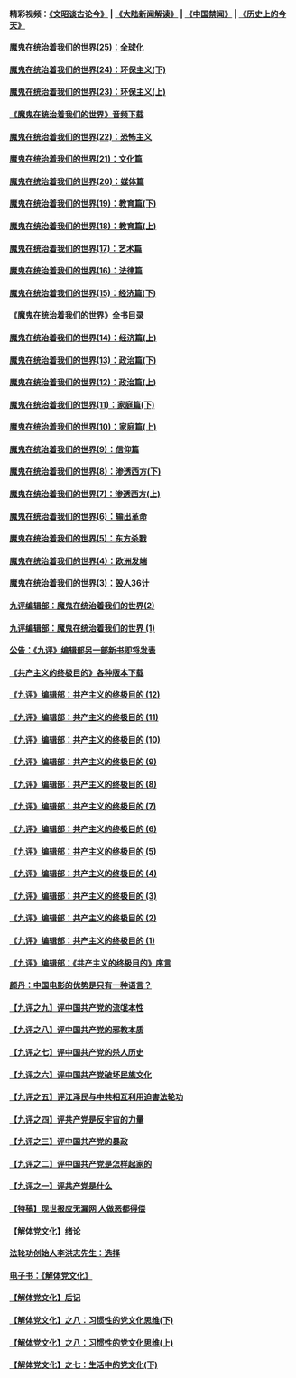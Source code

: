 #### 精彩视频：[《文昭谈古论今》](https://github.com/gfw-breaker/wenzhao/blob/master/README.md?t=11221834) | [《大陆新闻解读》](https://github.com/gfw-breaker/ntdtv-comedy/blob/master/README.md?t=11221834) | [《中国禁闻》](https://github.com/gfw-breaker/ntdtv-news/blob/master/README.md?t=11221834) | [《历史上的今天》](https://github.com/gfw-breaker/today-in-history/blob/master/README.md?t=11221834) 

#### [魔鬼在统治着我们的世界(25)：全球化](../pages/nsc422/n10788205.md?t=11221834) 

#### [魔鬼在统治着我们的世界(24)：环保主义(下)](../pages/nsc422/n10695307.md?t=11221834) 

#### [魔鬼在统治着我们的世界(23)：环保主义(上)](../pages/nsc422/n10688613.md?t=11221834) 

#### [《魔鬼在统治着我们的世界》音频下载](../pages/nsc422/n10635553.md?t=11221834) 

#### [魔鬼在统治着我们的世界(22)：恐怖主义](../pages/nsc422/n10614727.md?t=11221834) 

#### [魔鬼在统治着我们的世界(21)：文化篇](../pages/nsc422/n10597706.md?t=11221834) 

#### [魔鬼在统治着我们的世界(20)：媒体篇](../pages/nsc422/n10586579.md?t=11221834) 

#### [魔鬼在统治着我们的世界(19)：教育篇(下)](../pages/nsc422/n10564808.md?t=11221834) 

#### [魔鬼在统治着我们的世界(18)：教育篇(上)](../pages/nsc422/n10526970.md?t=11221834) 

#### [魔鬼在统治着我们的世界(17)：艺术篇](../pages/nsc422/n10499093.md?t=11221834) 

#### [魔鬼在统治着我们的世界(16)：法律篇](../pages/nsc422/n10485969.md?t=11221834) 

#### [魔鬼在统治着我们的世界(15)：经济篇(下)](../pages/nsc422/n10469975.md?t=11221834) 

#### [《魔鬼在统治着我们的世界》全书目录](../pages/nsc422/n10464261.md?t=11221834) 

#### [魔鬼在统治着我们的世界(14)：经济篇(上)](../pages/nsc422/n10457370.md?t=11221834) 

#### [魔鬼在统治着我们的世界(13)：政治篇(下)](../pages/nsc422/n10448270.md?t=11221834) 

#### [魔鬼在统治着我们的世界(12)：政治篇(上)](../pages/nsc422/n10444576.md?t=11221834) 

#### [魔鬼在统治着我们的世界(11)：家庭篇(下)](../pages/nsc422/n10440961.md?t=11221834) 

#### [魔鬼在统治着我们的世界(10)：家庭篇(上)](../pages/nsc422/n10435448.md?t=11221834) 

#### [魔鬼在统治着我们的世界(9)：信仰篇](../pages/nsc422/n10432159.md?t=11221834) 

#### [魔鬼在统治着我们的世界(8)：渗透西方(下)](../pages/nsc422/n10429603.md?t=11221834) 

#### [魔鬼在统治着我们的世界(7)：渗透西方(上)](../pages/nsc422/n10426013.md?t=11221834) 

#### [魔鬼在统治着我们的世界(6)：输出革命](../pages/nsc422/n10421536.md?t=11221834) 

#### [魔鬼在统治着我们的世界(5)：东方杀戮](../pages/nsc422/n10417707.md?t=11221834) 

#### [魔鬼在统治着我们的世界(4)：欧洲发端](../pages/nsc422/n10414890.md?t=11221834) 

#### [魔鬼在统治着我们的世界(3)：毁人36计](../pages/nsc422/n10411583.md?t=11221834) 

#### [九评编辑部：魔鬼在统治着我们的世界(2)](../pages/nsc422/n10410036.md?t=11221834) 

#### [九评编辑部：魔鬼在统治着我们的世界 (1)](../pages/nsc422/n10406825.md?t=11221834) 

#### [公告：《九评》编辑部另一部新书即将发表](../pages/nsc422/n10405104.md?t=11221834) 

#### [《共产主义的终极目的》各种版本下载](../pages/nsc422/n10022138.md?t=11221834) 

#### [《九评》编辑部：共产主义的终极目的 (12)](../pages/nsc422/n9933272.md?t=11221834) 

#### [《九评》编辑部：共产主义的终极目的 (11)](../pages/nsc422/n9924973.md?t=11221834) 

#### [《九评》编辑部：共产主义的终极目的 (10)](../pages/nsc422/n9920883.md?t=11221834) 

#### [《九评》编辑部：共产主义的终极目的 (9)](../pages/nsc422/n9916363.md?t=11221834) 

#### [《九评》编辑部：共产主义的终极目的 (8)](../pages/nsc422/n9912488.md?t=11221834) 

#### [《九评》编辑部：共产主义的终极目的 (7)](../pages/nsc422/n9901176.md?t=11221834) 

#### [《九评》编辑部：共产主义的终极目的 (6)](../pages/nsc422/n9899359.md?t=11221834) 

#### [《九评》编辑部：共产主义的终极目的 (5)](../pages/nsc422/n9893174.md?t=11221834) 

#### [《九评》编辑部：共产主义的终极目的 (4)](../pages/nsc422/n9891246.md?t=11221834) 

#### [《九评》编辑部：共产主义的终极目的 (3)](../pages/nsc422/n9879879.md?t=11221834) 

#### [《九评》编辑部：共产主义的终极目的 (2)](../pages/nsc422/n9876205.md?t=11221834) 

#### [《九评》编辑部：共产主义的终极目的 (1)](../pages/nsc422/n9865857.md?t=11221834) 

#### [《九评》编辑部：《共产主义的终极目的》序言](../pages/nsc422/n9862666.md?t=11221834) 

#### [颜丹：中国电影的优势是只有一种语言？](../pages/nsc422/n9583062.md?t=11221834) 

#### [【九评之九】评中国共产党的流氓本性](../pages/nsc422/n737542.md?t=11221834) 

#### [【九评之八】评中国共产党的邪教本质](../pages/nsc422/n735942.md?t=11221834) 

#### [【九评之七】评中国共产党的杀人历史](../pages/nsc422/n733806.md?t=11221834) 

#### [【九评之六】评中国共产党破坏民族文化](../pages/nsc422/n731667.md?t=11221834) 

#### [【九评之五】评江泽民与中共相互利用迫害法轮功](../pages/nsc422/n730058.md?t=11221834) 

#### [【九评之四】评共产党是反宇宙的力量](../pages/nsc422/n727814.md?t=11221834) 

#### [【九评之三】评中国共产党的暴政](../pages/nsc422/n725597.md?t=11221834) 

#### [【九评之二】评中国共产党是怎样起家的](../pages/nsc422/n723946.md?t=11221834) 

#### [【九评之一】评共产党是什么](../pages/nsc422/n722529.md?t=11221834) 

#### [【特稿】现世报应无漏网 人做恶都得偿](../pages/nsc422/n4215167.md?t=11221834) 

#### [【解体党文化】绪论](../pages/nsc422/n1449356.md?t=11221834) 

#### [法轮功创始人李洪志先生：选择](../pages/nsc422/n3580738.md?t=11221834) 

#### [电子书：《解体党文化》](../pages/nsc422/n1573484.md?t=11221834) 

#### [【解体党文化】后记](../pages/nsc422/n1531999.md?t=11221834) 

#### [【解体党文化】之八：习惯性的党文化思维(下)](../pages/nsc422/n1526477.md?t=11221834) 

#### [【解体党文化】之八：习惯性的党文化思维(上)](../pages/nsc422/n1520631.md?t=11221834) 

#### [【解体党文化】之七：生活中的党文化(下)](../pages/nsc422/n1513446.md?t=11221834) 

